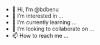 - 👋 Hi, I’m @bdbenu
- 👀 I’m interested in ...
- 🌱 I’m currently learning ...
- 💞️ I’m looking to collaborate on ...
- 📫 How to reach me ...

<!---
bdbenu/bdbenu is a ✨ special ✨ repository because its `README.md` (this file) appears on your GitHub profile.
You can click the Preview link to take a look at your changes.
--->
